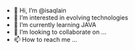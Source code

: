 - 👋 Hi, I’m @isaqlain
- 👀 I’m interested in evolving technologies
- 🌱 I’m currently learning JAVA
- 💞️ I’m looking to collaborate on ...
- 📫 How to reach me ...

<!---
isaqlain/isaqlain is a ✨ special ✨ repository because its `README.md` (this file) appears on your GitHub profile.
You can click the Preview link to take a look at your changes.
--->
